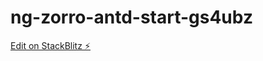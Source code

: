 # ng-zorro-antd-start-gs4ubz

[Edit on StackBlitz ⚡️](https://stackblitz.com/edit/ng-zorro-antd-start-gs4ubz)